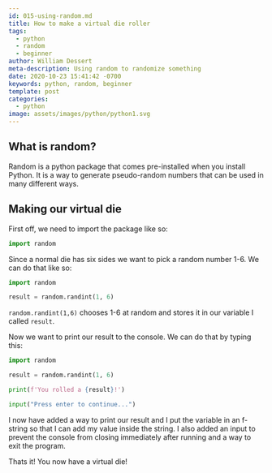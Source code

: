 ```yaml
---
id: 015-using-random.md
title: How to make a virtual die roller
tags:
  - python
  - random
  - beginner
author: William Dessert
meta-description: Using random to randomize something
date: 2020-10-23 15:41:42 -0700
keywords: python, random, beginner
template: post
categories:
  - python
image: assets/images/python/python1.svg
---
```


## What is random?

Random is a python package that comes pre-installed when you install Python. It is a way to generate pseudo-random numbers that can be used in many different ways.

## Making our virtual die

First off, we need to import the package like so:

```python
import random
```

Since a normal die has six sides we want to pick a random number 1-6. We can do that like so:

```python
import random

result = random.randint(1, 6)
```

`random.randint(1,6)` chooses 1-6 at random and stores it in our variable I called `result`.

Now we want to print our result to the console. We can do that by typing this:

```python
import random

result = random.randint(1, 6)

print(f'You rolled a {result}!')

input("Press enter to continue...")
```

I now have added a way to print our result and I put the variable in an f-string so that I can add my value inside the string. I also added an input to prevent the console from closing immediately after running and a way to exit the program.

Thats it! You now have a virtual die!